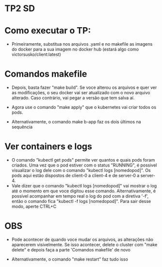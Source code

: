 # TP2 SD

# Como executar o TP:

* Primeiramente, substitua nos arquivos .yaml e no makefile as imagens do docker para a sua imagem no docker hub (estará algo como victorsusko/client:latest)

# Comandos makefile

* Depois, basta fazer "make build". Se voce alterou os arquivos e quer ver as modificações, o seu docker vai ser atualizado com o novo arquivo alterado. Caso contrário, vai pegar a versão que tem salva aí.

* Agora use o comando "make apply" que o kubernetes vai criar todos os pods.

* Alternativamente, o comando make b-app faz os dois últimos na sequência

# Ver containers e logs

* O comando "kubectl get pods" permite ver quantos e quais pods foram criados. Uma vez que o pod estiver com o status "RUNNING", é possivel visualizar o log dele com o comando "kubectl logs [nomedopod]". Os pods aqui estão dispostos de client-0 a client-4 e de server-0 a server-4.
* Vale dizer que o comando "kubectl logs [nomedopod]" vai mostrar o log até o momento em que voce digitou esse comando. Alternativamente, é possível acompanhar em tempo real o log do pod com a diretiva '-f', então o comando fica "kubectl -f logs [nomedopod]". Para sair desse modo, aperte CTRL+C

# OBS

* Pode acontecer de quando voce mudar os arquivos, as alterações não aparecerem visivelmente. Se isso acontecer, delete o cluster com "make delete" e depois faça a parte 'Comandos makefile' de novo

* Alternativamente, o comando "make restart" faz tudo isso
